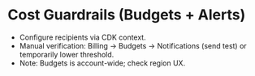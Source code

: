 # Cost Guardrails (Budgets + Alerts)
- Configure recipients via CDK context.
- Manual verification: Billing → Budgets → Notifications (send test) or temporarily lower threshold.
- Note: Budgets is account-wide; check region UX.
